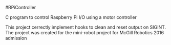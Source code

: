 #RPiController

C program to control Raspberry Pi I/O using a motor controller

This project cerrectly implement hooks to clean and reset output on SIGINT.
The project was created for the mini-robot project for McGill Robotics 2016 admission
